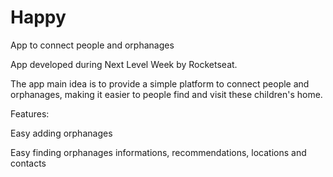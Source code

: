 # Happy
App to connect people and orphanages

App developed during Next Level Week by Rocketseat.

The app main idea is to provide a simple platform to connect people and orphanages, making it easier to people find and visit these children's home.

Features:

  Easy adding orphanages
  
  Easy finding orphanages informations, recommendations, locations and contacts
  
